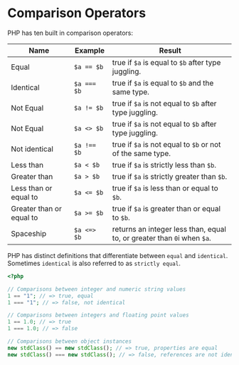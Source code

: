 # Comparison Operators

PHP has ten built in comparison operators:

| Name  | Example    | Result                                             |
| ----- | ---------- | -------------------------------------------------- |
| Equal | `$a == $b` | true if `$a` is equal to `$b` after type juggling. |
| Identical | `$a === $b` | true if `$a` is equal to `$b` and the same type. |
| Not Equal | `$a != $b` | true if `$a` is not equal to `$b` after type juggling. |
| Not Equal | `$a <> $b` | true if `$a` is not equal to `$b` after type juggling. |
| Not identical | `$a !== $b` | true if `$a` is not equal to `$b` or not of the same type. |
| Less than | `$a < $b` | true if `$a` is strictly less than `$b`. |
| Greater than | `$a > $b` | true if `$a` is strictly greater than `$b`. |
| Less than or equal to | `$a <= $b` | true if `$a` is less than or equal to `$b`. |
| Greater than or equal to | `$a >= $b` | true if `$a` is greater than or equal to `$b`. |
| Spaceship | `$a <=> $b` | returns an integer less than, equal to, or greater than `0`i when `$a`. |

PHP has distinct definitions that differentiate between `equal` and `identical`.
Sometimes `identical` is also referred to as `strictly equal`.

```php
<?php

// Comparisons between integer and numeric string values
1 == "1"; // => true, equal
1 === "1"; // => false, not identical

// Comparisons between integers and floating point values
1 == 1.0; // => true
1 === 1.0; // => false

// Comparisons between object instances
new stdClass() == new stdClass(); // => true, properties are equal
new stdClass() === new stdClass(); // => false, references are not identical
```
